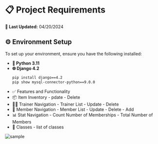 



# 📋 Project Requirements

**🔄 Last Updated:** 04/20/2024

## ⚙️ Environment Setup

To set up your environment, ensure you have the following installed:

- **🐍 Python 3.11**
- **🌐 Django 4.2**  
  ```bash
  pip install django==4.2
  pip show mysql-connector-python==9.0.0
  
- ✅ Features and Functionality
-  📦 Item Inventory - pdate - Delete
- 🏋️‍♂️ Trainer Navigation - Trainer List - Update - Delete
- 👥 Member Navigation - Member List - Update - Delete -  Add
- 📊 Stat Navigation - Count Number of Memberships - Total Number of Members
- 🏫 Classes - list of classes 



![sample](https://github.com/user-attachments/assets/c2ebe0cd-33ee-4cb4-a596-c6153c6d3e98)
